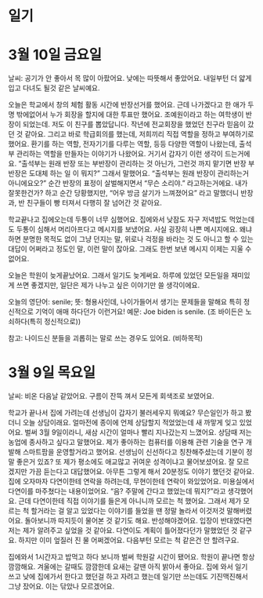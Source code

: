 # 일기
# 3월 10일 금요일
날씨: 공기가 안 좋아서 목 많이 아팠어요. 낮에는 따뜻해서 좋았어요. 내일부턴 더 얇게 입고 다녀도 될것 같은 날씨예요.

오늘은 학교에서 창의 체험 활동 시간에 반장선거를 했어요. 근데 나가겠다고 한 애가 두명 밖에없어서 누가 회장을 할지에 대한 투표만 했어요. 조예원이라고 하는 여학생이 반장이 되었는데. 저도 이 친구를 뽑았답니다. 작년에 전교회장을 했었던 친구라 믿음이 갔던 것 같아요. 그리고 바로 학급회의를 했는데, 저희끼리 직접 역할을 정하고 부여하기로 했어요. 환기를 하는 역할, 전자기기를 다루는 역할, 등등 다양한 역할이 나왔는데, 출석부 관리하는 역할을 만들자는 이야기가 나왔어요. 거기서 갑자기 이런 생각이 드는거에요. “출석부는 원래 반장 또는 부반장이 관리하는 것 아닌가, 그런것 까지 맡기면 반장 부반장은 도대체 하는 일 이 뭐지?” 그래서 말했어요. “출석부는 원래 반장이 관리하는거 아니에요오?” 순간 반장의 표정이 살벌해지면서 “무슨 소리야.” 라고하는거에요. 내가 잘못한건가? 하고 순간 당황했지만, “어우 방금 살기가 느껴졌어요” 라고 말했더니 반장과, 반 친구들이 빵 터져서 다행히 잘 넘어간 것 같아요. 

학교끝나고 집에오는데 두통이 너무 심했어요. 집에와서 낮잠도 자구 저녁밥도 먹었는데도 두통이 심해서 머리아프다고 메시지를 보냈어요. 사실 굉장히 나쁜 메시지에요. 왜냐하면 분명한 목적도 없이 그냥 던지는 말, 위로나 걱정을 바라는 것 도 아니고 할 수 있는 대답이 어쩌라고 정도인 말, 이런 말이 잖아요. 그래도 한번 보낸 메시지 이제는 지울 수 없어요.

오늘은 학원이 늦게끝났어요. 그래서 일기도 늦게써요. 하루에 있었던 모든일을 재미있게 쓰면 좋겠지만, 일단은 제가 나누고 싶은 이야기만 쓸 생각이에요. 

오늘의 영단어: 
senile; 뜻: 형용사인데, 나이가들어서 생기는 문제들을 말해요 특히 정신적으로 기억이 애매 하다던가 이런거요! 
예문: Joe biden is senile. (조 바이든은 노쇠하다(특히 정신적으로))

참고: 나이드신 분들을 괴롭히는 말로 쓰는 경우도 있어요. (비하목적)

# 3월 9일 목요일
날씨: 비온 다음날 같았어요. 구름이 잔뜩 껴서 모든게 회색조로 보였어요.

학교가 끝나서 집에 가려는데 선생님이 갑자기 불러세우지 뭐예요? 무슨일인가 하고 봤더니 오늘 상담이래요. 얼마전에 종이에 언제 상담할지 적었었는데 새 까맣게 잊고 있었어요. 벌써 3월 9일이라니, 새삼 시간이 얼마나 빨리 지나갔는지 느꼈어요. 상담때 저는 농업에 종사하고 싶다고 말했어요. 제가 좋아하는 컴퓨터를 이용해 관련 기술을 연구 개발해 스마트팜을 운영할거라고 했어요. 선생님이 신선하다고 칭찬해주셨는데 기분이 정말 좋은거 있죠? 또 제가 평소에도 애교많고 귀여운 성격이냐고 물어보셨어요. 잘 모르겠지만 가끔 듣는다고 대답했어요. 아무튼 그렇게 해서 20분정도 이야기 했던것 같아요. 집에 오자마자 다연이한테 연락을 하려는데, 무현이한테 연락이 와있었어요. 미용실에서 다연이를 마주쳤다는 내용이었어요. “음? 주말에 간다고 했었는데 뭐지?”라고 생각했어요. 근데 다연이한테 직접 이야기를 들은게 아니니까 모르는 척 했어요. 그래서 제가 모르는 척 할거라는 걸 알고 있었다는 이야기를 들었을 땐 정말 놀라서 이것저것 말해버렸어요. 돌아보니까 따지듯이 물어본 것 같기도 해요. 반성해야겠어요. 입장이 반대였다면 저는 제가 알려주고 싶었을 것 같아요. 다연이도 계획이 틀어졌다던가 말했었던 것 같구요. 하지만 이미 엎질러 진 물 어쩌겠어요. 다음부턴 모르는 척 같은건 안 할려구요.

집에와서 1시간자고 밥먹고 하다 보니까 벌써 학원갈 시간이 됐어요. 학원이 끝나면 항상 깜깜해요. 겨울에는 갈때도 깜깜한데 요새는 갈땐 아직 밝아서 좋아요. 집에 와서 일기 쓰고 
낮에 집에가서 한다고 했던걸 하고 자려고 했는데 일기만 쓰는데도 기진맥진해서 그냥 잤어요.
이는 닦았나 모르겠어요.

